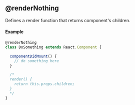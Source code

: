 ## @renderNothing

Defines a render function that returns component's children.

#### Example

```js
@renderNothing
class DoSomething extends React.Component {

  componentDidMount() {
    // do something here
  }

  /*
  render() {
    return this.props.children;
  }
  */
}
```
